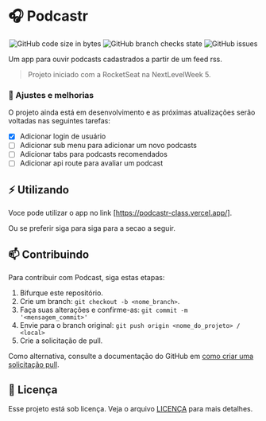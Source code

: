 # 🎧 Podcastr

<div align="center">

![GitHub code size in bytes](https://img.shields.io/github/languages/code-size/ViniciusTei/podcastr)
![GitHub branch checks state](https://img.shields.io/github/checks-status/ViniciusTei/podcastr/main?label=build)
![GitHub issues](https://img.shields.io/github/issues/ViniciusTei/podcastr)

</div>

Um app para ouvir podcasts cadastrados a partir de um feed rss.

> Projeto iniciado com a RocketSeat na NextLevelWeek 5.

### 📐 Ajustes e melhorias

O projeto ainda está em desenvolvimento e as próximas atualizações serão voltadas nas seguintes tarefas:

- [x] Adicionar login de usuário
- [ ] Adicionar sub menu para adicionar um novo podcasts
- [ ] Adicionar tabs para podcasts recomendados
- [ ] Adicionar api route para avaliar um podcast
 
 ## ⚡ Utilizando

 Voce pode utilizar o app no link [https://podcastr-class.vercel.app/].

 Ou se preferir siga para siga para a secao a seguir.

 ## 📫 Contribuindo

Para contribuir com Podcast, siga estas etapas:

1. Bifurque este repositório.
2. Crie um branch: `git checkout -b <nome_branch>`.
3. Faça suas alterações e confirme-as: `git commit -m '<mensagem_commit>'`
4. Envie para o branch original: `git push origin <nome_do_projeto> / <local>`
5. Crie a solicitação de pull.

Como alternativa, consulte a documentação do GitHub em [como criar uma solicitação pull](https://help.github.com/en/github/collaborating-with-issues-and-pull-requests/creating-a-pull-request).

## 📝 Licença

Esse projeto está sob licença. Veja o arquivo [LICENÇA](LICENSE.md) para mais detalhes.